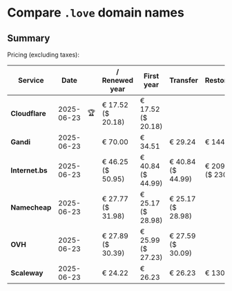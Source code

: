 # Compare `.love` domain names

## Summary

Pricing (excluding taxes):

| Service | Date |  | / Renewed year | First year | Transfer | Restoration |
|--|--|--|--|--|--|--|
| **Cloudflare** | 2025-06-23 | 🏆 | € 17.52<br>($ 20.18) | € 17.52<br>($ 20.18) |  |  |
| **Gandi** | 2025-06-23 |  | € 70.00 | € 34.51 | € 29.24 | € 144.16 |
| **Internet.bs** | 2025-06-23 |  | € 46.25<br>($ 50.95) | € 40.84<br>($ 44.99) | € 40.84<br>($ 44.99) | € 209.63<br>($ 230.95) |
| **Namecheap** | 2025-06-23 |  | € 27.77<br>($ 31.98) | € 25.17<br>($ 28.98) | € 25.17<br>($ 28.98) |  |
| **OVH** | 2025-06-23 |  | € 27.89<br>($ 30.39) | € 25.99<br>($ 27.23) | € 27.59<br>($ 30.09) |  |
| **Scaleway** | 2025-06-23 |  | € 24.22 | € 26.23 | € 26.23 | € 130.76 |
